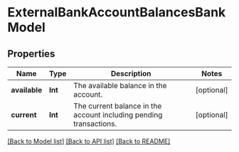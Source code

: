 # ExternalBankAccountBalancesBankModel

## Properties
Name | Type | Description | Notes
------------ | ------------- | ------------- | -------------
**available** | **Int** | The available balance in the account. | [optional] 
**current** | **Int** | The current balance in the account including pending transactions. | [optional] 

[[Back to Model list]](../README.md#documentation-for-models) [[Back to API list]](../README.md#documentation-for-api-endpoints) [[Back to README]](../README.md)


